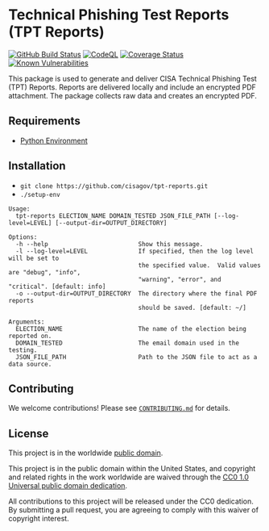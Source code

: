 # Technical Phishing Test Reports (TPT Reports) #

[![GitHub Build Status](https://github.com/cisagov/tpt-reports/workflows/build/badge.svg)](https://github.com/cisagov/tpt-reports/actions)
[![CodeQL](https://github.com/cisagov/tpt-reports/workflows/CodeQL/badge.svg)](https://github.com/cisagov/tpt-reports/actions/workflows/codeql-analysis.yml)
[![Coverage Status](https://coveralls.io/repos/github/cisagov/tpt-reports/badge.svg?branch=develop)](https://coveralls.io/github/cisagov/tpt-reports?branch=develop)
[![Known Vulnerabilities](https://snyk.io/test/github/cisagov/tpt-reports/develop/badge.svg)](https://snyk.io/test/github/cisagov/tpt-reports)

This package is used to generate and deliver CISA Technical Phishing Test (TPT)
Reports. Reports are delivered locally and include an encrypted PDF attachment.
The package collects raw data and creates an encrypted PDF.

## Requirements ##

- [Python Environment](CONTRIBUTING.md#creating-the-python-virtual-environment)

## Installation ##

- `git clone https://github.com/cisagov/tpt-reports.git`
- `./setup-env`

```console
Usage:
  tpt-reports ELECTION_NAME DOMAIN_TESTED JSON_FILE_PATH [--log-level=LEVEL] [--output-dir=OUTPUT_DIRECTORY]

Options:
  -h --help                         Show this message.
  -l --log-level=LEVEL              If specified, then the log level will be set to
                                    the specified value.  Valid values are "debug", "info",
                                    "warning", "error", and "critical". [default: info]
  -o --output-dir=OUTPUT_DIRECTORY  The directory where the final PDF reports
                                    should be saved. [default: ~/]

Arguments:
  ELECTION_NAME                     The name of the election being reported on.
  DOMAIN_TESTED                     The email domain used in the testing.
  JSON_FILE_PATH                    Path to the JSON file to act as a data source.
```

## Contributing ##

We welcome contributions!  Please see [`CONTRIBUTING.md`](CONTRIBUTING.md) for
details.

## License ##

This project is in the worldwide [public domain](LICENSE).

This project is in the public domain within the United States, and
copyright and related rights in the work worldwide are waived through
the [CC0 1.0 Universal public domain
dedication](https://creativecommons.org/publicdomain/zero/1.0/).

All contributions to this project will be released under the CC0
dedication. By submitting a pull request, you are agreeing to comply
with this waiver of copyright interest.
